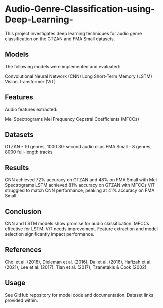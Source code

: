 # Audio-Genre-Classification-using-Deep-Learning-
This project investigates deep learning techniques for audio genre classification on the GTZAN and FMA Small datasets.

## Models
The following models were implemented and evaluated:

Convolutional Neural Network (CNN)
Long Short-Term Memory (LSTM)
Vision Transformer (ViT)
## Features
Audio features extracted:

Mel Spectrograms
Mel Frequency Cepstral Coefficients (MFCCs)
## Datasets
GTZAN - 10 genres, 1000 30-second audio clips
FMA Small - 8 genres, 8000 full-length tracks
## Results
CNN achieved 72% accuracy on GTZAN and 48% on FMA Small with Mel Spectrograms
LSTM achieved 81% accuracy on GTZAN with MFCCs
ViT struggled to match CNN performance, peaking at 41% accuracy on FMA Small
## Conclusion
CNN and LSTM models show promise for audio classification. MFCCs effective for LSTM. ViT needs improvement. Feature extraction and model selection significantly impact performance.

## References
Choi et al. (2018), Dieleman et al. (2016), Dai et al. (2016), Hafizah et al. (2021), Lee et al. (2017), Tian et al. (2017), Tzanetakis & Cook (2002)

## Usage
See GitHub repository for model code and documentation. Dataset links provided within.
